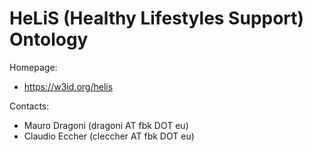 HeLiS (Healthy Lifestyles Support) Ontology
===

Homepage:
* https://w3id.org/helis

Contacts:
* Mauro Dragoni (dragoni AT fbk DOT eu)
* Claudio Eccher (cleccher AT fbk DOT eu)
